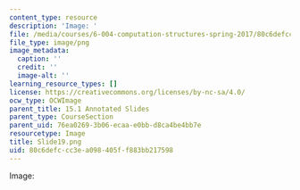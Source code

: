 ```yaml
---
content_type: resource
description: 'Image: '
file: /media/courses/6-004-computation-structures-spring-2017/80c6defccc3ea098405ff883bb217598_Slide19.png
file_type: image/png
image_metadata:
  caption: ''
  credit: ''
  image-alt: ''
learning_resource_types: []
license: https://creativecommons.org/licenses/by-nc-sa/4.0/
ocw_type: OCWImage
parent_title: 15.1 Annotated Slides
parent_type: CourseSection
parent_uid: 76ea0269-3b06-ecaa-e0bb-d8ca4be4bb7e
resourcetype: Image
title: Slide19.png
uid: 80c6defc-cc3e-a098-405f-f883bb217598
---
```

Image: 